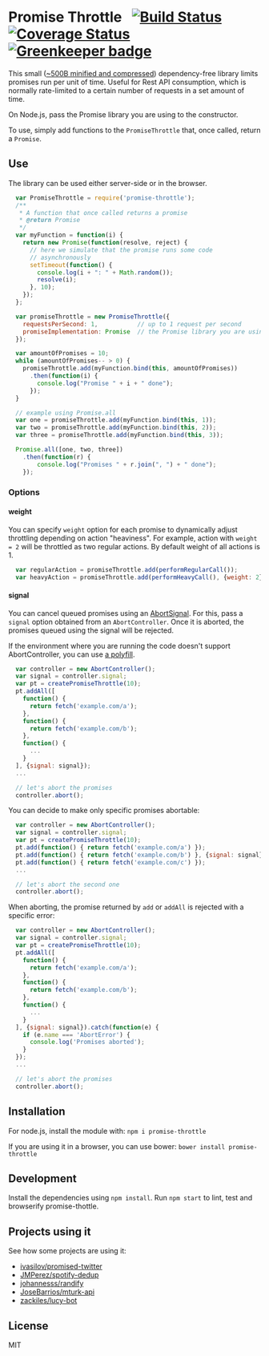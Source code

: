 Promise Throttle &nbsp; [![Build Status](https://api.travis-ci.org/JMPerez/promise-throttle.svg)](https://travis-ci.org/JMPerez/promise-throttle/) [![Coverage Status](https://coveralls.io/repos/github/JMPerez/promise-throttle/badge.svg?branch=master)](https://coveralls.io/r/JMPerez/promise-throttle?branch=master) [![Greenkeeper badge](https://badges.greenkeeper.io/JMPerez/promise-throttle.svg)](https://greenkeeper.io/)
==================


This small ([~500B minified and compressed](https://cost-of-modules.herokuapp.com/result?p=promise-throttle)) dependency-free library limits promises run per unit of time. Useful for Rest API consumption, which is normally rate-limited to a certain number of requests in a set amount of time.

On Node.js, pass the Promise library you are using to the constructor.

To use, simply add functions to the `PromiseThrottle` that, once called, return a `Promise`.

## Use

The library can be used either server-side or in the browser.

```javascript
  var PromiseThrottle = require('promise-throttle');
  /**
   * A function that once called returns a promise
   * @return Promise
   */
  var myFunction = function(i) {
    return new Promise(function(resolve, reject) {
      // here we simulate that the promise runs some code
      // asynchronously
      setTimeout(function() {
        console.log(i + ": " + Math.random());
        resolve(i);
      }, 10);
    });
  };

  var promiseThrottle = new PromiseThrottle({
    requestsPerSecond: 1,           // up to 1 request per second
    promiseImplementation: Promise  // the Promise library you are using
  });

  var amountOfPromises = 10;
  while (amountOfPromises-- > 0) {
    promiseThrottle.add(myFunction.bind(this, amountOfPromises))
      .then(function(i) {
        console.log("Promise " + i + " done");
      });
  }

  // example using Promise.all
  var one = promiseThrottle.add(myFunction.bind(this, 1));
  var two = promiseThrottle.add(myFunction.bind(this, 2));
  var three = promiseThrottle.add(myFunction.bind(this, 3));

  Promise.all([one, two, three])
    .then(function(r) {
        console.log("Promises " + r.join(", ") + " done");
    });
```

### Options

#### weight
You can specify `weight` option for each promise to dynamically adjust throttling depending on
action "heaviness". For example, action with `weight = 2` will be throttled as two regular actions. By default weight of all actions is 1.

```javascript
  var regularAction = promiseThrottle.add(performRegularCall());
  var heavyAction = promiseThrottle.add(performHeavyCall(), {weight: 2});
```

#### signal
You can cancel queued promises using an [AbortSignal](https://developer.mozilla.org/docs/Web/API/AbortController). For this, pass a `signal` option obtained from an `AbortController`. Once it is aborted, the promises queued using the signal will be rejected.

If the environment where you are running the code doesn't support AbortController, you can use [a polyfill](https://github.com/mo/abortcontroller-polyfill).

```js
  var controller = new AbortController();
  var signal = controller.signal;
  var pt = createPromiseThrottle(10);
  pt.addAll([
    function() {
      return fetch('example.com/a');
    },
    function() {
      return fetch('example.com/b');
    },
    function() {
      ...
    }
  ], {signal: signal});
  ...

  // let's abort the promises
  controller.abort();
```

You can decide to make only specific promises abortable:

```js
  var controller = new AbortController();
  var signal = controller.signal;
  var pt = createPromiseThrottle(10);
  pt.add(function() { return fetch('example.com/a') });
  pt.add(function() { return fetch('example.com/b') }, {signal: signal});
  pt.add(function() { return fetch('example.com/c') });
  ...

  // let's abort the second one
  controller.abort();
```

When aborting, the promise returned by `add` or `addAll` is rejected with a specific error:

```js
  var controller = new AbortController();
  var signal = controller.signal;
  var pt = createPromiseThrottle(10);
  pt.addAll([
    function() {
      return fetch('example.com/a');
    },
    function() {
      return fetch('example.com/b');
    },
    function() {
      ...
    }
  ], {signal: signal}).catch(function(e) {
    if (e.name === 'AbortError') {
      console.log('Promises aborted');
    }
  });
  ...

  // let's abort the promises
  controller.abort();
```



## Installation

For node.js, install the module with: `npm i promise-throttle`

If you are using it in a browser, you can use bower: `bower install promise-throttle`

## Development

Install the dependencies using `npm install`.
Run `npm start` to lint, test and browserify promise-thottle.

## Projects using it

See how some projects are using it:

- [ivasilov/promised-twitter](https://github.com/ivasilov/promised-twitter)
- [JMPerez/spotify-dedup](https://github.com/JMPerez/spotify-dedup)
- [johannesss/randify](https://github.com/johannesss/randify)
- [JoseBarrios/mturk-api](https://github.com/JoseBarrios/mturk-api)
- [zackiles/lucy-bot](https://github.com/zackiles/lucy-bot)

## License

MIT
